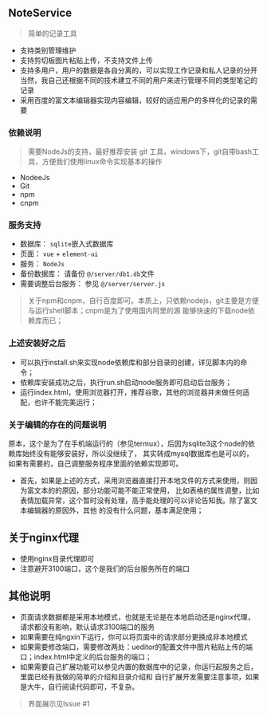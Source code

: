 ## NoteService

> 简单的记录工具


- 支持类别管理维护
- 支持剪切板图片粘贴上传，不支持文件上传
- 支持多用户，用户的数据是各自分离的，可以实现工作记录和私人记录的分开
当然，我自己还根据不同的技术建立不同的用户来进行管理不同的类型笔记的记录
- 采用百度的富文本编辑器实现内容编辑，较好的适应用户的多样化的记录的需要

### 依赖说明
> 需要NodeJs的支持，最好推荐安装 git 工具，windows下，git自带bash工具，方便我们使用linux命令实现基本的操作

- NodeeJs
- Git
- npm
- cnpm

### 服务支持
- 数据库： `sqlite`嵌入式数据库
- 页面： `vue` + `element-ui`
- 服务： `NodeJs`
- 备份数据库： 请备份 `@/server/db1.db`文件
- 需要调整后台服务： 参见 `@/server/server.js`

> 关于npm和cnpm，自行百度即可。本质上，只依赖nodejs，git主要是方便与运行shell脚本；cnpm是为了使用国内阿里的源
能够快速的下载node依赖库而已；

### 上述安装好之后
- 可以执行install.sh来实现node依赖库和部分目录的创建，详见脚本内的命令；
- 依赖库安装成功之后，执行run.sh启动node服务即可启动后台服务；
- 运行index.html，使用浏览器打开，推荐谷歌，其他的浏览器并未做任何适配，也许不能完美运行；

### 关于编辑的存在的问题说明
原本，这个是为了在手机端运行的（参见termux），后因为sqlite3这个node的依赖库始终没有能够安装好，所以没继续了，
其实转成mysql数据库也是可以的，如果有需要的，自己调整服务程序里面的依赖实现即可。
- 首先，如果是上述的方式，采用浏览器直接打开本地文件的方式来使用，则因为富文本的的原因，部分功能可能不能正常使用，
比如表格的属性调整，比如表情加载异常，这个暂时没有处理，高手能处理的可以评论告知我。除了富文本编辑器的原因外，其他
的没有什么问题，基本满足使用；

## 关于nginx代理
- 使用nginx目录代理即可
- 注意避开3100端口，这个是我们的后台服务所在的端口


## 其他说明
- 页面请求数据都是采用本地模式，也就是无论是在本地启动还是nginx代理，请求都没有影响，默认请求3100端口的服务
- 如果需要在纯ngxin下运行，你可以将页面中的请求部分更换成非本地模式
- 如果需要修改端口，需要修改两处：ueditor的配置文件中图片粘贴上传的端口；index.html中定义的后台服务的端口；
- 如果需要自己扩展功能可以参见内置的数据库中的记录，你运行起服务之后，里面已经有我做的简单的介绍和目录介绍和
自行扩展开发需要注意事项，如果是大牛，自行阅读代码即可，不复杂。


> 界面展示见Issue #1










